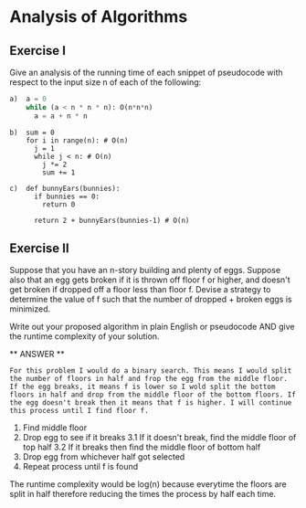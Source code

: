 # Analysis of Algorithms

## Exercise I

Give an analysis of the running time of each snippet of
pseudocode with respect to the input size n of each of the following:

```python
a)  a = 0
    while (a < n * n * n): O(n*n*n)
      a = a + n * n 
```


```
b)  sum = 0
    for i in range(n): # O(n)
      j = 1
      while j < n: # O(n)
        j *= 2
        sum += 1
```

```
c)  def bunnyEars(bunnies):
      if bunnies == 0:
        return 0

      return 2 + bunnyEars(bunnies-1) # O(n)
```

## Exercise II

Suppose that you have an n-story building and plenty of eggs. Suppose also that an egg gets broken if it is thrown off floor f or higher, and doesn't get broken if dropped off a floor less than floor f. Devise a strategy to determine the value of f such that the number of dropped + broken eggs is minimized.

Write out your proposed algorithm in plain English or pseudocode AND give the runtime complexity of your solution.


** ANSWER **

	For this problem I would do a binary search. This means I would split the number of floors in half and frop the egg from the middle floor. If the egg breaks, it means f is lower so I wold split the bottom floors in half and drop from the middle floor of the bottom floors. If the egg doesn't break then it means that f is higher. I will continue this process until I find floor f. 

1. Find middle floor
2. Drop egg to see if it breaks
3.1 If it doesn't break, find the middle floor of top half
3.2 If it breaks then find the middle floor of bottom half
4. Drop egg from whichever half got selected
5. Repeat process until f is found

The runtime complexity would be log(n) because everytime the floors are split in half therefore reducing the times the process by half each time. 
